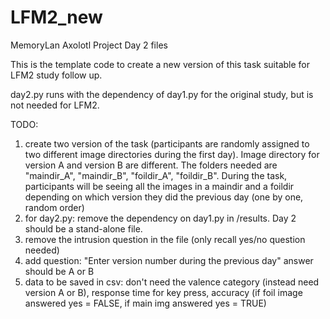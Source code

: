 # LFM2_new
MemoryLan Axolotl Project Day 2 files

This is the template code to create a new version of this task suitable for LFM2 study follow up.

day2.py runs with the dependency of day1.py for the original study, but is not needed for LFM2. 

TODO: 
1. create two version of the task (participants are randomly assigned to two different image directories during the first day). Image directory for version A and version B are different. The folders needed are "maindir_A", "maindir_B", "foildir_A", "foildir_B". During the task, participants will be seeing all the images in a maindir and a foildir depending on which version they did the previous day (one by one, random order)
2. for day2.py: remove the dependency on day1.py in /results. Day 2 should be a stand-alone file.
3. remove the intrusion question in the file (only recall yes/no question needed)
4. add question: "Enter version number during the previous day" answer should be A or B
5. data to be saved in csv: don't need the valence category (instead need version A or B), response time for key press, accuracy (if foil image answered yes = FALSE, if main img answered yes = TRUE)
